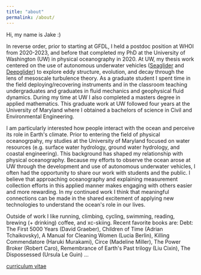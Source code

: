 ```yaml
---
title: "about"
permalink: /about/
---
```


Hi, my name is Jake :)  

In reverse order, prior to starting at GFDL, I held a postdoc position at WHOI from 2020-2023, and before that completed my PhD at the University of Washington (UW) in physical oceanography in 2020. At UW, my thesis work centered on the use of autonomous underwater vehicles ([Seaglider](https://www.youtube.com/watch?v=oPeLpNZB5UY) and [Deepglider](https://www.youtube.com/watch?v=Oxj1SBWSHN8)) to explore eddy structure, evolution, and decay through the lens of mesoscale turbulence theory. As a graduate student I spent time in the field deploying/recovering instruments and in the classroom teaching undergraduates and graduates in fluid mechanics and geophysical fluid dynamics. During my time at UW I also completed a masters degree in applied mathematics. This graduate work at UW followed four years at the University of Maryland where I obtained a bachelors of science in Civil and Environmental Engineering.  

I am particularly interested how people interact with the ocean and perceive its role in Earth's climate. Prior to entering the field of physical oceanogrpahy, my studies at the University of Maryland focused on water resources (e.g. surface water hydrology, ground water hydrology, and coastal engineering). This background has shaped my relationship with physical oceanography. Because my efforts to observe the ocean arose at UW through the development and use of autonomous underwater vehicles, I often had the opportunity to share our work with students and the public. I believe that approaching oceanography and explaining measurement collection efforts in this applied manner makes engaging with others easier and more rewarding. In my continued work I think that meaningful connections can be made in the shared excitement of applying new technologies to understand the ocean's role in our lives.  

Outside of work I like running, climbing, cycling, swimming, reading, brewing (+ drinking) coffee, and xc-skiing. Recent favorite books are: Debt: The First 5000 Years (David Graeber), Children of Time (Adrian Tchaikovsky), A Manual for Cleaning Women (Lucia Berlin), Killing Commendatore (Haruki Murakami), Circe (Madeline Miller), The Power Broker (Robert Caro), Remembrance of Earth's Past trilogy (Liu Cixin), The Dispossessed (Ursula Le Guin) ... 

[curriculum vitae][1]

[1]: /assets/documents/Steinberg_CV_2024_12_04.pdf
